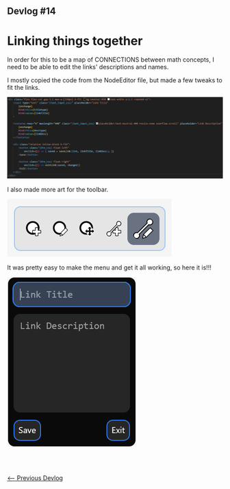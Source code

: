 ## Devlog #14
# Linking things together

In order for this to be a map of CONNECTIONS between math concepts, I need to be able to edit the links' descriptions and names.

I mostly copied the code from the NodeEditor file, but made a few tweaks to fit the links.

![LinkEditor Code](img/devlog_14_link_file.png)

I also made more art for the toolbar.

![New Toolbar](img/devlog_14_toolbar.png)

It was pretty easy to make the menu and get it all working, so here it is!!!

![Link Edit](img/devlog_14_link_edit.png)

<br>
<br>

[<-- Previous Devlog](DEVLOG_13.md)<!--   [Next Devlog --\>](DNA_DEVLOG_15.md)-->